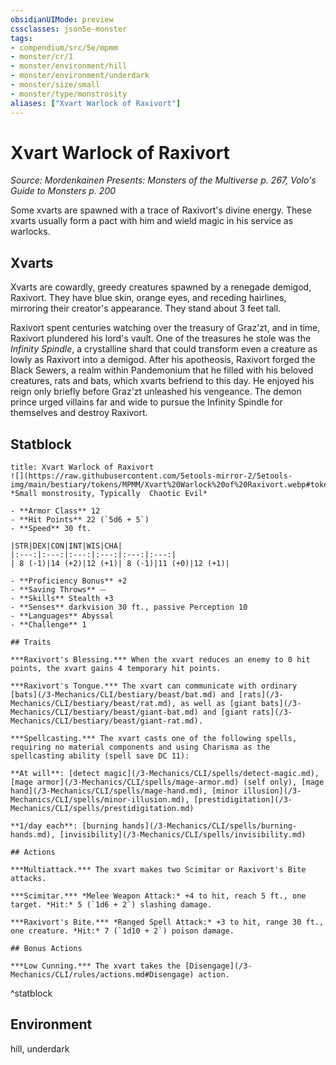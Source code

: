 ```yaml
---
obsidianUIMode: preview
cssclasses: json5e-monster
tags:
- compendium/src/5e/mpmm
- monster/cr/1
- monster/environment/hill
- monster/environment/underdark
- monster/size/small
- monster/type/monstrosity
aliases: ["Xvart Warlock of Raxivort"]
---
```

# Xvart Warlock of Raxivort
*Source: Mordenkainen Presents: Monsters of the Multiverse p. 267, Volo's Guide to Monsters p. 200*  

Some xvarts are spawned with a trace of Raxivort's divine energy. These xvarts usually form a pact with him and wield magic in his service as warlocks.

## Xvarts

Xvarts are cowardly, greedy creatures spawned by a renegade demigod, Raxivort. They have blue skin, orange eyes, and receding hairlines, mirroring their creator's appearance. They stand about 3 feet tall.

Raxivort spent centuries watching over the treasury of Graz'zt, and in time, Raxivort plundered his lord's vault. One of the treasures he stole was the *Infinity Spindle*, a crystalline shard that could transform even a creature as lowly as Raxivort into a demigod. After his apotheosis, Raxivort forged the Black Sewers, a realm within Pandemonium that he filled with his beloved creatures, rats and bats, which xvarts befriend to this day. He enjoyed his reign only briefly before Graz'zt unleashed his vengeance. The demon prince urged villains far and wide to pursue the Infinity Spindle for themselves and destroy Raxivort.


## Statblock

```ad-statblock
title: Xvart Warlock of Raxivort
![](https://raw.githubusercontent.com/5etools-mirror-2/5etools-img/main/bestiary/tokens/MPMM/Xvart%20Warlock%20of%20Raxivort.webp#token)
*Small monstrosity, Typically  Chaotic Evil*

- **Armor Class** 12 
- **Hit Points** 22 (`5d6 + 5`) 
- **Speed** 30 ft.

|STR|DEX|CON|INT|WIS|CHA|
|:---:|:---:|:---:|:---:|:---:|:---:|
| 8 (-1)|14 (+2)|12 (+1)| 8 (-1)|11 (+0)|12 (+1)|

- **Proficiency Bonus** +2
- **Saving Throws** ⏤
- **Skills** Stealth +3
- **Senses** darkvision 30 ft., passive Perception 10
- **Languages** Abyssal
- **Challenge** 1

## Traits

***Raxivort's Blessing.*** When the xvart reduces an enemy to 0 hit points, the xvart gains 4 temporary hit points.

***Raxivort's Tongue.*** The xvart can communicate with ordinary [bats](/3-Mechanics/CLI/bestiary/beast/bat.md) and [rats](/3-Mechanics/CLI/bestiary/beast/rat.md), as well as [giant bats](/3-Mechanics/CLI/bestiary/beast/giant-bat.md) and [giant rats](/3-Mechanics/CLI/bestiary/beast/giant-rat.md).

***Spellcasting.*** The xvart casts one of the following spells, requiring no material components and using Charisma as the spellcasting ability (spell save DC 11):

**At will**: [detect magic](/3-Mechanics/CLI/spells/detect-magic.md), [mage armor](/3-Mechanics/CLI/spells/mage-armor.md) (self only), [mage hand](/3-Mechanics/CLI/spells/mage-hand.md), [minor illusion](/3-Mechanics/CLI/spells/minor-illusion.md), [prestidigitation](/3-Mechanics/CLI/spells/prestidigitation.md)

**1/day each**: [burning hands](/3-Mechanics/CLI/spells/burning-hands.md), [invisibility](/3-Mechanics/CLI/spells/invisibility.md)

## Actions

***Multiattack.*** The xvart makes two Scimitar or Raxivort's Bite attacks.

***Scimitar.*** *Melee Weapon Attack:* +4 to hit, reach 5 ft., one target. *Hit:* 5 (`1d6 + 2`) slashing damage.

***Raxivort's Bite.*** *Ranged Spell Attack:* +3 to hit, range 30 ft., one creature. *Hit:* 7 (`1d10 + 2`) poison damage.

## Bonus Actions

***Low Cunning.*** The xvart takes the [Disengage](/3-Mechanics/CLI/rules/actions.md#Disengage) action.
```
^statblock

## Environment

hill, underdark